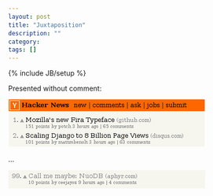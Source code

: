 ```yaml
---
layout: post
title: "Juxtaposition"
description: ""
category: 
tags: []
---
```

{% include JB/setup %}

Presented without comment:

![](/assets/images/juxtaposition.png)

...

![](/assets/images/juxtaposition2.png)
